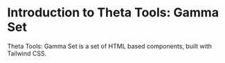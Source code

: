 # Introduction to Theta Tools: Gamma Set

Theta Tools: Gamma Set is a set of HTML based components, built with Tailwind CSS.<br>